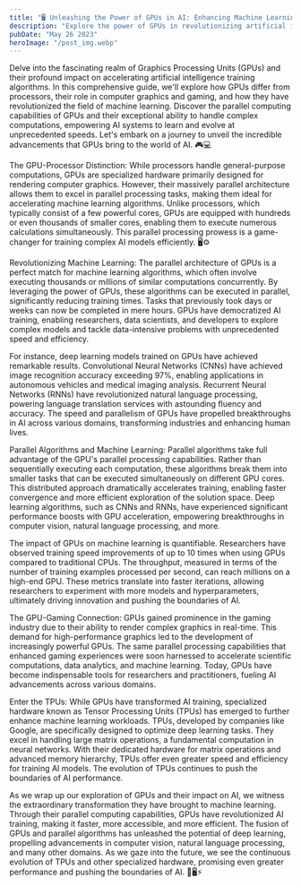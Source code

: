 ```yaml
---
title: "🖥️ Unleashing the Power of GPUs in AI: Enhancing Machine Learning with Parallel Computing 🚀"
description: "Explore the power of GPUs in revolutionizing artificial intelligence as we delve into their parallel computing capabilities and their role in accelerating machine learning. Discover how GPUs differ from processors, witness the rise of TPUs, and unveil the metrics behind their remarkable performance enhancements. 🚀🖥️⚙️"
pubDate: "May 26 2023"
heroImage: "/post_img.webp"
---
```


Delve into the fascinating realm of Graphics Processing Units (GPUs) and their profound impact on accelerating artificial intelligence training algorithms. In this comprehensive guide, we'll explore how GPUs differ from processors, their role in computer graphics and gaming, and how they have revolutionized the field of machine learning. Discover the parallel computing capabilities of GPUs and their exceptional ability to handle complex computations, empowering AI systems to learn and evolve at unprecedented speeds. Let's embark on a journey to unveil the incredible advancements that GPUs bring to the world of AI. 🎮💻

The GPU-Processor Distinction:
While processors handle general-purpose computations, GPUs are specialized hardware primarily designed for rendering computer graphics. However, their massively parallel architecture allows them to excel in parallel processing tasks, making them ideal for accelerating machine learning algorithms. Unlike processors, which typically consist of a few powerful cores, GPUs are equipped with hundreds or even thousands of smaller cores, enabling them to execute numerous calculations simultaneously. This parallel processing prowess is a game-changer for training complex AI models efficiently. 🖥️⚙️

Revolutionizing Machine Learning:
The parallel architecture of GPUs is a perfect match for machine learning algorithms, which often involve executing thousands or millions of similar computations concurrently. By leveraging the power of GPUs, these algorithms can be executed in parallel, significantly reducing training times. Tasks that previously took days or weeks can now be completed in mere hours. GPUs have democratized AI training, enabling researchers, data scientists, and developers to explore complex models and tackle data-intensive problems with unprecedented speed and efficiency.

For instance, deep learning models trained on GPUs have achieved remarkable results. Convolutional Neural Networks (CNNs) have achieved image recognition accuracy exceeding 97%, enabling applications in autonomous vehicles and medical imaging analysis. Recurrent Neural Networks (RNNs) have revolutionized natural language processing, powering language translation services with astounding fluency and accuracy. The speed and parallelism of GPUs have propelled breakthroughs in AI across various domains, transforming industries and enhancing human lives.

Parallel Algorithms and Machine Learning:
Parallel algorithms take full advantage of the GPU's parallel processing capabilities. Rather than sequentially executing each computation, these algorithms break them into smaller tasks that can be executed simultaneously on different GPU cores. This distributed approach dramatically accelerates training, enabling faster convergence and more efficient exploration of the solution space. Deep learning algorithms, such as CNNs and RNNs, have experienced significant performance boosts with GPU acceleration, empowering breakthroughs in computer vision, natural language processing, and more.

The impact of GPUs on machine learning is quantifiable. Researchers have observed training speed improvements of up to 10 times when using GPUs compared to traditional CPUs. The throughput, measured in terms of the number of training examples processed per second, can reach millions on a high-end GPU. These metrics translate into faster iterations, allowing researchers to experiment with more models and hyperparameters, ultimately driving innovation and pushing the boundaries of AI.

The GPU-Gaming Connection:
GPUs gained prominence in the gaming industry due to their ability to render complex graphics in real-time. This demand for high-performance graphics led to the development of increasingly powerful GPUs. The same parallel processing capabilities that enhanced gaming experiences were soon harnessed to accelerate scientific computations, data analytics, and machine learning. Today, GPUs have become indispensable tools for researchers and practitioners, fueling AI advancements across various domains.

Enter the TPUs:
While GPUs have transformed AI training, specialized hardware known as Tensor Processing Units (TPUs) has emerged to further enhance machine learning workloads. TPUs, developed by companies like Google, are specifically designed to optimize deep learning tasks. They excel in handling large matrix operations, a fundamental computation in neural networks. With their dedicated hardware for matrix operations and advanced memory hierarchy, TPUs offer even greater speed and efficiency for training AI models. The evolution of TPUs continues to push the boundaries of AI performance.

As we wrap up our exploration of GPUs and their impact on AI, we witness the extraordinary transformation they have brought to machine learning. Through their parallel computing capabilities, GPUs have revolutionized AI training, making it faster, more accessible, and more efficient. The fusion of GPUs and parallel algorithms has unleashed the potential of deep learning, propelling advancements in computer vision, natural language processing, and many other domains. As we gaze into the future, we see the continuous evolution of TPUs and other specialized hardware, promising even greater performance and pushing the boundaries of AI. 🚀🖥️⚡️